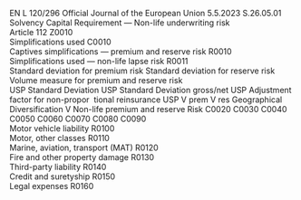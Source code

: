 EN  L 120/296 Official Journal of the European Union 5.5.2023
 S.26.05.01  
Solvency Capital Requirement — Non-life underwriting risk  
Article 112  Z0010  
Simplifications used  C0010  
Captives simplifications — premium and reserve risk  R0010  
Simplifications used — non-life lapse risk  R0011  
Standard deviation for premium risk  Standard 
deviation for 
reserve risk  Volume measure for premium and reserve risk  
USP 
Standard 
Deviation  USP 
Standard 
Deviation 
gross/net  USP 
Adjustment 
factor for 
non-propor ­
tional 
reinsurance  USP  V  prem  V  res  Geographical 
Diversification  V 
Non-life premium and reserve Risk  C0020  C0030  C0040  C0050  C0060  C0070  C0080  C0090  
Motor vehicle liability  R0100  
Motor, other classes  R0110  
Marine, aviation, transport (MAT)  R0120  
Fire and other property damage  R0130  
Third-party liability  R0140  
Credit and suretyship  R0150  
Legal expenses  R0160